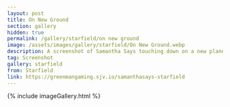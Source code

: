 ```yaml
---
layout: post
title: On New Ground
section: gallery
hidden: true
permalink: /gallery/starfield/on new ground
image: /assets/images/gallery/starfield/On New Ground.webp
description: A screenshot of Samantha Says touching down on a new planet from Starfield, taken by Samantha Says.
tag: Screenshot
gallery: starfield
from: Starfield
link: https://greenmangaming.sjv.io/samanthasays-starfield
---
```

{% include imageGallery.html %}